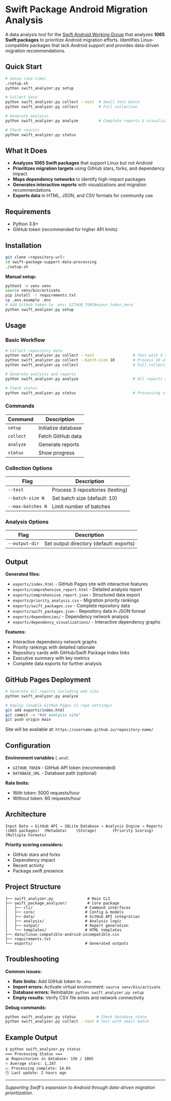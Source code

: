 # Swift Package Android Migration Analysis

A data analysis tool for the [Swift Android Working Group](https://www.swift.org/ecosystem/android/) that analyzes **1065 Swift packages** to prioritize Android migration efforts. Identifies Linux-compatible packages that lack Android support and provides data-driven migration recommendations.

## Quick Start

```bash
# Setup (one-time)
./setup.sh
python swift_analyzer.py setup

# Collect data
python swift_analyzer.py collect --test  # Small test batch
python swift_analyzer.py collect         # Full collection

# Generate analysis
python swift_analyzer.py analyze         # Complete reports & visualizations

# Check results
python swift_analyzer.py status
```

## What It Does

- **Analyzes 1065 Swift packages** that support Linux but not Android
- **Prioritizes migration targets** using GitHub stars, forks, and dependency impact
- **Maps dependency networks** to identify high-impact packages
- **Generates interactive reports** with visualizations and migration recommendations
- **Exports data** in HTML, JSON, and CSV formats for community use

## Requirements

- Python 3.8+
- GitHub token (recommended for higher API limits)

## Installation

```bash
git clone <repository-url>
cd swift-package-support-data-processing
./setup.sh
```

**Manual setup:**
```bash
python3 -m venv venv
source venv/bin/activate
pip install -r requirements.txt
cp .env.example .env
# Add GitHub token to .env: GITHUB_TOKEN=your_token_here
python swift_analyzer.py setup
```

## Usage

### Basic Workflow
```bash
# Collect repository data
python swift_analyzer.py collect --test                 # Test with 3 repos
python swift_analyzer.py collect --batch-size 10        # Process 10 at a time
python swift_analyzer.py collect                        # Full collection

# Generate analysis and reports
python swift_analyzer.py analyze                        # All reports and exports

# Check status
python swift_analyzer.py status                         # Processing status
```

### Commands

| Command | Description |
|---------|-------------|
| `setup` | Initialize database |
| `collect` | Fetch GitHub data |
| `analyze` | Generate reports |
| `status` | Show progress |

### Collection Options

| Flag | Description |
|------|-------------|
| `--test` | Process 3 repositories (testing) |
| `--batch-size N` | Set batch size (default: 10) |
| `--max-batches N` | Limit number of batches |

### Analysis Options

| Flag | Description |
|------|-------------|
| `--output-dir` | Set output directory (default: exports) |

## Output

**Generated files:**
- `exports/index.html` - GitHub Pages site with interactive features
- `exports/comprehensive_report.html` - Detailed analysis report
- `exports/comprehensive_report.json` - Structured data export
- `exports/priority_analysis.csv` - Migration priority rankings
- `exports/swift_packages.csv` - Complete repository data
- `exports/swift_packages.json` - Repository data in JSON format
- `exports/dependencies/` - Dependency network analysis
- `exports/dependency_visualizations/` - Interactive dependency graphs

**Features:**
- Interactive dependency network graphs
- Priority rankings with detailed rationale
- Repository cards with GitHub/Swift Package Index links
- Executive summary with key metrics
- Complete data exports for further analysis

## GitHub Pages Deployment

```bash
# Generate all reports including web site
python swift_analyzer.py analyze

# Deploy (enable GitHub Pages in repo settings)
git add exports/index.html
git commit -m "Add analysis site"
git push origin main
```

Site will be available at: `https://username.github.io/repository-name/`

## Configuration

**Environment variables** (`.env`):
- `GITHUB_TOKEN` - GitHub API token (recommended)
- `DATABASE_URL` - Database path (optional)

**Rate limits:**
- With token: 5000 requests/hour
- Without token: 60 requests/hour

## Architecture

```
Input Data → GitHub API → SQLite Database → Analysis Engine → Reports
(1065 packages)  (Metadata)    (Storage)       (Priority Scoring)  (Multiple Formats)
```

**Priority scoring considers:**
- GitHub stars and forks
- Dependency impact
- Recent activity
- Package.swift presence

## Project Structure

```
├── swift_analyzer.py               # Main CLI
├── swift_package_analyzer/         # Core package
│   ├── cli/                       # Command interfaces
│   ├── core/                      # Config & models
│   ├── data/                      # GitHub API integration
│   ├── analysis/                  # Analysis logic
│   ├── output/                    # Report generation
│   └── templates/                 # HTML templates
├── data/linux-compatible-android-incompatible.csv
├── requirements.txt
└── exports/                       # Generated outputs
```

## Troubleshooting

**Common issues:**
- **Rate limits:** Add GitHub token to `.env`
- **Import errors:** Activate virtual environment: `source venv/bin/activate`
- **Database errors:** Reinitialize: `python swift_analyzer.py setup`
- **Empty results:** Verify CSV file exists and network connectivity

**Debug commands:**
```bash
python swift_analyzer.py status         # Check database state
python swift_analyzer.py collect --test # Test with small batch
```

## Example Output

```bash
$ python swift_analyzer.py status
=== Processing Status ===
📊 Repositories in database: 156 / 1065
⭐ Average stars: 1,247
📈 Processing complete: 14.6%
🕒 Last update: 2 hours ago
```

---

*Supporting Swift's expansion to Android through data-driven migration prioritization.*
